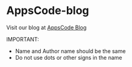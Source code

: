 # AppsCode-blog

Visit our blog at [AppsCode Blog](https://appscode.com/blog/)

IMPORTANT:
- Name and Author name should be the same
- Do not use dots or other signs in the name
